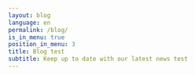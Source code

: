 ```yaml
---
layout: blog
language: en
permalink: /blog/
is_in_menu: true
position_in_menu: 3
title: Blog test
subtitle: Keep up to date with our latest news test
---
```


